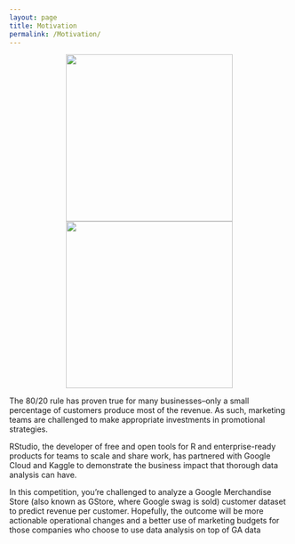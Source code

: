 ```yaml
---
layout: page
title: Motivation
permalink: /Motivation/
---
```


<p align="center">
  <img src="{{site.baseurl}}/assets/Google.jpg" width="300" />
  <img src="{{site.baseurl}}/assets/RStudio.png" width="300" /> 
</p>





The 80/20 rule has proven true for many businesses–only a small percentage of customers produce most of the revenue. As such, marketing teams are challenged to make appropriate investments in promotional strategies.


RStudio, the developer of free and open tools for R and enterprise-ready products for teams to scale and share work, has partnered with Google Cloud and Kaggle to demonstrate the business impact that thorough data analysis can have.

In this competition, you’re challenged to analyze a Google Merchandise Store (also known as GStore, where Google swag is sold) customer dataset to predict revenue per customer. Hopefully, the outcome will be more actionable operational changes and a better use of marketing budgets for those companies who choose to use data analysis on top of GA data
